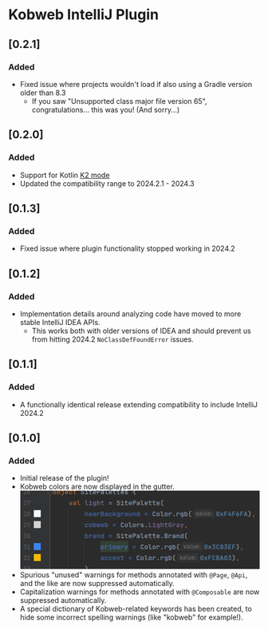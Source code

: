 # Kobweb IntelliJ Plugin

## [0.2.1]

### Added

- Fixed issue where projects wouldn't load if also using a Gradle version older than 8.3
  - If you saw "Unsupported class major file version 65", congratulations... this was you! (And sorry...)

## [0.2.0]

### Added

- Support for Kotlin [K2 mode](https://blog.jetbrains.com/idea/2024/08/meet-the-renovated-kotlin-support-k2-mode/)
- Updated the compatibility range to 2024.2.1 - 2024.3

## [0.1.3]

### Added

- Fixed issue where plugin functionality stopped working in 2024.2

## [0.1.2]

### Added

- Implementation details around analyzing code have moved to more stable IntelliJ IDEA APIs.
  - This works both with older versions of IDEA and should prevent us from hitting 2024.2 `NoClassDefFoundError` issues. 


## [0.1.1]

### Added

- A functionally identical release extending compatibility to include IntelliJ 2024.2

## [0.1.0]

### Added

- Initial release of the plugin!
- Kobweb colors are now displayed in the gutter.<br>
  ![Kobweb gutter colors screenshot](https://github.com/varabyte/media/raw/main/kobweb-intellij-plugin/0.1.0/kobweb-gutter-colors.png)
- Spurious "unused" warnings for methods annotated with `@Page`, `@Api`, and the like are now suppressed automatically.
- Capitalization warnings for methods annotated with `@Composable` are now suppressed automatically.
- A special dictionary of Kobweb-related keywords has been created, to hide some incorrect spelling warnings (like
  "kobweb" for example!).
